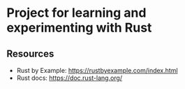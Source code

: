 # Project for learning and experimenting with Rust

## Resources

* Rust by Example: https://rustbyexample.com/index.html
* Rust docs: https://doc.rust-lang.org/


